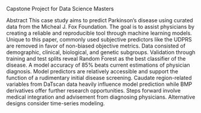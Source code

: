 Capstone Project for Data Science Masters





Abstract
This case study aims to predict Parkinson’s disease using curated data from the Micheal J. Fox Foundation. The goal is to assist physicians by creating a reliable and reproducible tool through machine learning models. Unique to this paper, commonly used subjective predictors like the UDPRS are removed in favor of non-biased objective metrics. Data consisted of demographic, clinical, biological, and genetic subgroups. Validation through training and test splits reveal Random Forest as the best classifier of the disease. A model accuracy of 85% beats current estimations of physician diagnosis. Model predictors are relatively accessible and support the function of a rudimentary initial disease screening. Caudate region-related variables from DaTscan data heavily influence model prediction while BMP derivatives offer further research opportunities. Steps forward involve medical integration and advisement from diagnosing physicians. Alternative designs consider time-series modeling. 
